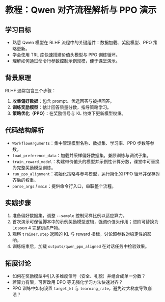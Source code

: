 # 教程：Qwen 对齐流程解析与 PPO 演示

## 学习目标
- 熟悉 Qwen 模型在 RLHF 流程中的关键组件：数据加载、奖励模型、PPO 策略更新。
- 学会使用 TRL 库快速搭建价值头模型与 PPO 训练循环。
- 理解如何通过命令行参数控制示例规模，便于课堂演示。

## 背景原理
RLHF 通常包含三个步骤：
1. **收集偏好数据**：包含 prompt、优选回答与被拒回答。
2. **训练奖励模型**：估计回答质量分数，指导策略学习。
3. **策略优化（PPO）**：在奖励信号与 KL 约束下更新模型权重。

## 代码结构解析
- `WorkflowArguments`：集中管理模型名称、数据集、学习率、PPO 步数等参数。
- `load_preference_data`：加载并采样偏好数据集，兼顾训练与调试子集。
- `train_reward_model`：构建带价值头的模型并示例性计算分数，课堂中可替换为完整奖励模型训练。
- `run_ppo_alignment`：初始化策略与参考模型，运行简化的 PPO 循环并保存对齐后的权重。
- `parse_args` / `main`：提供命令行入口，串联整个流程。

## 实践步骤
1. 准备偏好数据集，调整 `--sample` 控制采样比例以适应算力。
2. 首次演示可保留脚本中的示例奖励模型逻辑，强调价值头作用；进阶可替换为 Lesson 4 完整训练产物。
3. 观察 `trainer.step` 返回的 KL 与 reward 指标，讨论超参数对稳定性的影响。
4. 训练结束后，加载 `outputs/qwen_ppo_aligned` 在对话任务中检验效果。

## 拓展讨论
- 如何在奖励模型中引入多维度信号（安全、礼貌）并组合成单一分数？
- 若算力有限，可否改用 DPO 等无强化学习方法快速对齐？
- PPO 训练中如何设置 `target_kl` 与 `learning_rate`，避免过大梯度导致崩溃？
